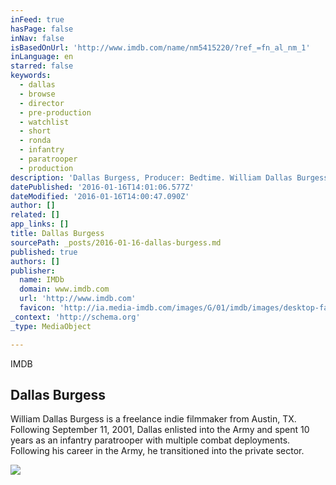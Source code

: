```yaml
---
inFeed: true
hasPage: false
inNav: false
isBasedOnUrl: 'http://www.imdb.com/name/nm5415220/?ref_=fn_al_nm_1'
inLanguage: en
starred: false
keywords:
  - dallas
  - browse
  - director
  - pre-production
  - watchlist
  - short
  - ronda
  - infantry
  - paratrooper
  - production
description: 'Dallas Burgess, Producer: Bedtime. William Dallas Burgess is a freelance indie filmmaker from Austin, TX. Following September 11, 2001, Dallas enlisted into the Army and spent 10 years as an infantry paratrooper with multiple combat deployments. Following his career in the Army, he transitioned into the private sector.'
datePublished: '2016-01-16T14:01:06.577Z'
dateModified: '2016-01-16T14:00:47.090Z'
author: []
related: []
app_links: []
title: Dallas Burgess
sourcePath: _posts/2016-01-16-dallas-burgess.md
published: true
authors: []
publisher:
  name: IMDb
  domain: www.imdb.com
  url: 'http://www.imdb.com'
  favicon: 'http://ia.media-imdb.com/images/G/01/imdb/images/desktop-favicon-2165806970._CB379390718_.ico'
_context: 'http://schema.org'
_type: MediaObject

---
```

IMDB

<article style=""><h1>Dallas Burgess</h1><p>William Dallas Burgess is a freelance indie filmmaker from Austin, TX. Following September 11, 2001, Dallas enlisted into the Army and spent 10 years as an infantry paratrooper with multiple combat deployments. Following his career in the Army, he transitioned into the private sector.</p><img src="https://s3-us-west-2.amazonaws.com/the-grid-img/p/5558db09574c0ef7f46d473770a2cb435efd28ae.jpg" /></article>